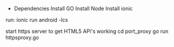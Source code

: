 
* Dependencies
Install GO
Install Node
Install ionic


run:
ionic run android -lcs

start https server to get HTML5 APi's working
cd port_proxy
go run httpsproxy.go


